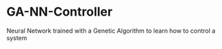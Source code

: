 # GA-NN-Controller
Neural Network trained with a Genetic Algorithm to learn how to control a system
